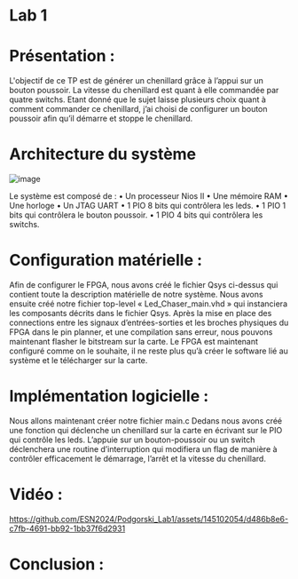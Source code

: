 # **Lab 1**

# Présentation :

L'objectif de ce TP est de générer un chenillard grâce à l’appui sur un bouton poussoir.
La vitesse du chenillard est quant à elle commandée par quatre switchs.
Etant donné que le sujet laisse plusieurs choix quant à comment commander ce chenillard, j’ai choisi de configurer un bouton poussoir afin qu’il démarre et stoppe le chenillard.

# Architecture du système

![image](https://github.com/ESN2024/Podgorski_Lab1/assets/145102054/2a29d5c6-1a06-4fce-b549-39d1f2f56361)


Le système est composé de :
•	Un processeur Nios II
•	Une mémoire RAM
•	Une horloge
•	Un JTAG UART
•	1 PIO 8 bits qui contrôlera les leds.
•	1 PIO 1 bits qui contrôlera le bouton poussoir.
•	1 PIO 4 bits qui contrôlera les switchs.
# Configuration matérielle :

Afin de configurer le FPGA, nous avons créé le fichier Qsys ci-dessus qui contient toute la description matérielle de notre système.
Nous avons ensuite créé notre fichier top-level « Led_Chaser_main.vhd » qui instanciera les composants décrits dans le fichier Qsys.
Après la mise en place des connections entre les signaux d’entrées-sorties et les broches physiques du FPGA dans le pin planner, et une compilation sans erreur, nous pouvons maintenant flasher le bitstream sur la carte.
Le FPGA est maintenant configuré comme on le souhaite, il ne reste plus qu’à créer le software lié au système et le télécharger sur la carte.

# Implémentation logicielle :

Nous allons maintenant créer notre fichier main.c
Dedans nous avons créé une fonction qui déclenche un chenillard sur la carte en écrivant sur le PIO qui contrôle les leds.
L’appuie sur un bouton-poussoir ou un switch déclenchera une routine d’interruption qui modifiera un flag de manière à contrôler efficacement le démarrage, l’arrêt et la vitesse du chenillard.

# Vidéo :



https://github.com/ESN2024/Podgorski_Lab1/assets/145102054/d486b8e6-c7fb-4691-bb92-1bb37f6d2931




# Conclusion :
